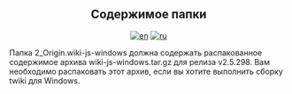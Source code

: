 <h2 align="center">Содержимое папки</h2>

<div align="center">

  [![en](https://img.shields.io/badge/lang-en-blue.svg)](https://github.com/TuleshDev/wiki-plus-t/blob/main/2_Origin.wiki-js-windows/README.md)
  [![ru](https://img.shields.io/badge/lang-ru-red.svg)](https://github.com/TuleshDev/wiki-plus-t/blob/main/2_Origin.wiki-js-windows/README.ru.md)

</div>

Папка 2_Origin.wiki-js-windows должна содержать распакованное содержимое архива wiki-js-windows.tar.gz для релиза v2.5.298. Вам необходимо распаковать этот архив, если вы хотите выполнить сборку twiki для Windows.
